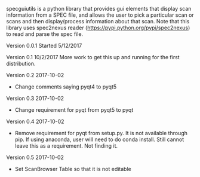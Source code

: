 specguiutils is a python library that provides gui elements that display scan information from a SPEC file, and allows the user
to pick a particular scan or scans and then display/process information about that scan.  Note that this library uses spec2nexus
 reader (https://pypi.python.org/pypi/spec2nexus) to read and parse the spec file.

Version 0.0.1 
	Started 5/12/2017
	
Version 0.1    10/2/2017
More work to get this up and running for the first distribution.

Version 0.2   2017-10-02
  - Change comments saying pyqt4 to pyqt5 
  
Version 0.3   2017-10-02
  - Change requirement for pyqt from pyqt5 to pyqt
  
Version 0.4   2017-10-02
  - Remove requirement for pyqt from setup.py.  It is not available through pip.
    If using anaconda, user will need to do conda install.  Still cannot leave 
    this as a requirement.  Not finding it.
    
Version 0.5 2017-10-02
   - Set ScanBrowser Table so that it is not editable
   
    
    
    
    